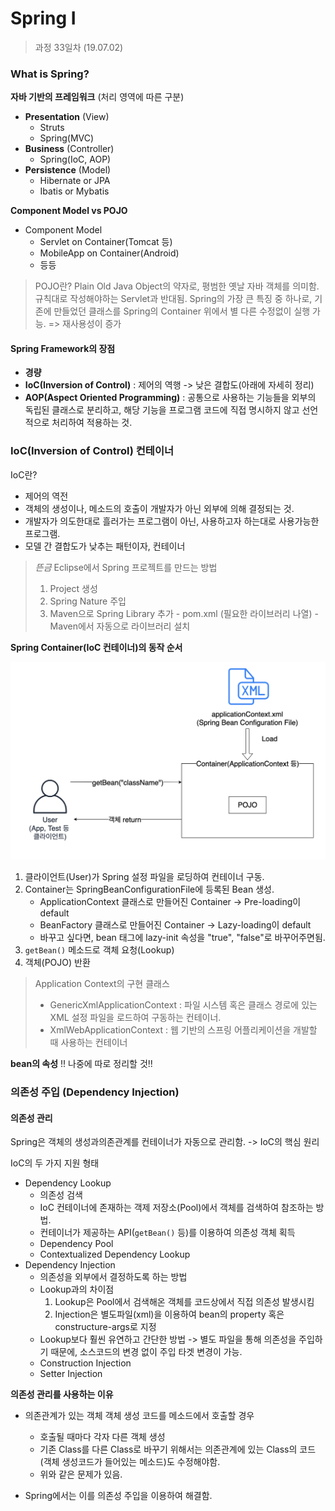 Spring I
=========

> 과정 33일차 (19.07.02)

### What is Spring?

**자바 기반의 프레임워크** (처리 영역에 따른 구분)
- **Presentation** (View)
    - Struts
    - Spring(MVC)
- **Business** (Controller)
    - Spring(IoC, AOP)
- **Persistence** (Model)
    - Hibernate or JPA
    - Ibatis or Mybatis


**Component Model vs POJO**
- Component Model
    - Servlet on Container(Tomcat 등)
    - MobileApp on Container(Android)
    - 등등


> POJO란?
> Plain Old Java Object의 약자로, 평범한 옛날 자바 객체를 의미함.
> 규칙대로 작성해야하는 Servlet과 반대됨.
> Spring의 가장 큰 특징 중 하나로, 기존에 만들었던 클래스를 Spring의 Container 위에서 별 다른 수정없이 실행 가능.
> => 재사용성이 증가

#### Spring Framework의 장점
- **경량**
- **IoC(Inversion of Control)** : 제어의 역행 -> 낮은 결합도(아래에 자세히 정리)
- **AOP(Aspect Oriented Programming)** : 공통으로 사용하는 기능들을 외부의 독립된 클래스로 분리하고, 해당 기능을 프로그램 코드에 직접 명시하지 않고 선언적으로 처리하여 적용하는 것.

### IoC(Inversion of Control) 컨테이너
IoC란? 
- 제어의 역전
- 객체의 생성이나, 메소드의 호출이 개발자가 아닌 외부에 의해 결정되는 것.
- 개발자가 의도한대로 흘러가는 프로그램이 아닌, 사용하고자 하는대로 사용가능한 프로그램.
- 모델 간 결합도가 낮추는 패턴이자, 컨테이너

> *뜬금*
> Eclipse에서 Spring 프로젝트를 만드는 방법
> 1. Project 생성
> 2. Spring Nature 주입
> 3. Maven으로 Spring Library 추가
    - pom.xml (필요한 라이브러리 나열)
    - Maven에서 자동으로 라이브러리 설치


**Spring Container(IoC 컨테이너)의 동작 순서**

![](../assets/spring_container.png)

1. 클라이언트(User)가 Spring 설정 파일을 로딩하여 컨테이너 구동.
2. Container는 SpringBeanConfigurationFile에 등록된 Bean 생성.
    - ApplicationContext 클래스로 만들어진 Container -> Pre-loading이 default
    - BeanFactory 클래스로 만들어진 Container -> Lazy-loading이 default
    - 바꾸고 싶다면, bean 태그에 lazy-init 속성을 "true", "false"로 바꾸어주면됨.
3. `getBean()` 메소드로 객체 요청(Lookup)
4. 객체(POJO) 반환

> Application Context의 구현 클래스
> - GenericXmlApplicationContext : 파일 시스템 혹은 클래스 경로에 있는 XML 설정 파일을 로드하여 구동하는 컨테이너.
> - XmlWebApplicationContext : 웹 기반의 스프링 어플리케이션을 개발할 때 사용하는 컨테이너

**bean의 속성**
!! 나중에 따로 정리할 것!!

### 의존성 주입 (Dependency Injection)
#### 의존성 관리
Spring은 객체의 생성과의존관계를 컨테이너가 자동으로 관리함. -> IoC의 핵심 원리

IoC의 두 가지 지원 형태
- Dependency Lookup
    - 의존성 검색
    - IoC 컨테이너에 존재하는 객제 저장소(Pool)에서 객체를 검색하여 참조하는 방법.
    - 컨테이너가 제공하는 API(`getBean()` 등)를 이용하여 의존성 객체 획득
    - Dependency Pool
    - Contextualized Dependency Lookup
- Dependency Injection
    - 의존성을 외부에서 결정하도록 하는 방법 
    - Lookup과의 차이점
        1. Lookup은 Pool에서 검색해온 객체를 코드상에서 직접 의존성 발생시킴
        2. Injection은 별도파일(xml)을 이용하여 bean의 property 혹은 constructure-args로 지정
    - Lookup보다 훨씬 유연하고 간단한 방법 -> 별도 파일을 통해 의존성을 주입하기 때문에, 소스코드의 변경 없이 주입 타겟 변경이 가능.
    - Construction Injection
    - Setter Injection

**의존성 관리를 사용하는 이유**
- 의존관계가 있는 객체 객체 생성 코드를 메소드에서 호출할 경우
    - 호출될 때마다 각자 다른 객체 생성
    - 기존 Class를 다른 Class로 바꾸기 위해서는 의존관계에 있는 Class의 코드(객체 생성코드가 들어있는 메소드)도 수정해야함.
    - 위와 같은 문제가 있음.

- Spring에서는 이를 의존성 주입을 이용하여 해결함.
